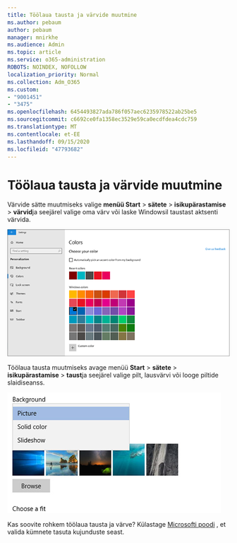```yaml
---
title: Töölaua tausta ja värvide muutmine
ms.author: pebaum
author: pebaum
manager: mnirkhe
ms.audience: Admin
ms.topic: article
ms.service: o365-administration
ROBOTS: NOINDEX, NOFOLLOW
localization_priority: Normal
ms.collection: Adm_O365
ms.custom:
- "9001451"
- "3475"
ms.openlocfilehash: 6454493827ada786f057aec6235978522ab25be5
ms.sourcegitcommit: c6692ce0fa1358ec3529e59ca0ecdfdea4cdc759
ms.translationtype: MT
ms.contentlocale: et-EE
ms.lasthandoff: 09/15/2020
ms.locfileid: "47793682"
---
```

# <a name="change-your-desktop-background-and-colors"></a>Töölaua tausta ja värvide muutmine

Värvide sätte muutmiseks valige **menüü Start**  >  **sätete**  >  **isikupärastamise**  >  **värvid**ja seejärel valige oma värv või laske Windowsil taustast aktsenti värvida.

![Windowsi värvide isikupärastamine.](media/windows-personalization-colors.png)

Töölaua tausta muutmiseks avage menüü **Start**  >  **sätete**  >  **isikupärastamise**  >  **taust**ja seejärel valige pilt, lausvärvi või looge piltide slaidiseanss. 

![Windowsi töölaua tausta muutmine](media/windows-desktop-background.png)

Kas soovite rohkem töölaua tausta ja värve? Külastage [Microsofti poodi](https://www.microsoft.com/store/collections/windowsthemes) , et valida kümnete tasuta kujunduste seast.
